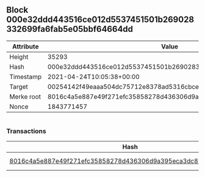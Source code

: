## Block 000e32ddd443516ce012d5537451501b269028332699fa6fab5e05bbf64664dd

Attribute | Value
--- | ---
Height | 35293
Hash | 000e32ddd443516ce012d5537451501b269028332699fa6fab5e05bbf64664dd
Timestamp | 2021-04-24T10:05:38+00:00
Target | 00254142f49eaaa504dc75712e8378ad5316cbcead634704b3734b6271167cc4
Merke root | 8016c4a5e887e49f271efc35858278d436306d9a395eca3dc871733967defb9d
Nonce | 1843771457

```

```

### Transactions

Hash | Amount
--- | ---
[8016c4a5e887e49f271efc35858278d436306d9a395eca3dc871733967defb9d](8016c4a5e887e49f271efc35858278d436306d9a395eca3dc871733967defb9d.md) | 10.00000000 SKEPTI 
